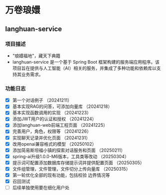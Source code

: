 # 万卷琅嬛

## langhuan-service

### 项目描述

- "琅嬛福地"，藏天下典籍
- langhuan-service 是一个基于 Spring Boot 框架构建的服务端应用程序。该项目旨在提供与人工智能（AI）相关的服务，并集成了多种功能和依赖库以支持其业务需求。

### 功能日志

- [x] 第一个对话例子 （20241211）
- [x] 基本实现RAG的问答，可添加向量库 （20241218）
- [x] 基本实现函数调用的实现 （20241223）
- [x] 添加JWT用户的认证和授权 （20241224）
- [x] 添加langhuan-web前端工程页面 （20241225）
- [x] 完善用户，角色，权限等 （20241226）
- [x] 实现聊天记录并优化页面 （20241231）
- [x] 改用openai兼容格式的模型 （20250102）
- [x] 添加简易斯坦福小镇的探索对话服务和页面 （20250211）
- [x] spring-ai升级1.0.0-M6版本，工具类等改动 （20250304）
- [x] 提示词可配置添加数据库存储提示词并提供配置页面 （20250305）
- [x] 文件组管理，文件管理，文件切分上传向量库 （20250315）
- [x] 第一轮优化全部的现有功能，包括校验 边界情况等
- [x] 召回测试
- [ ] 后续单独使用要在细化用户处